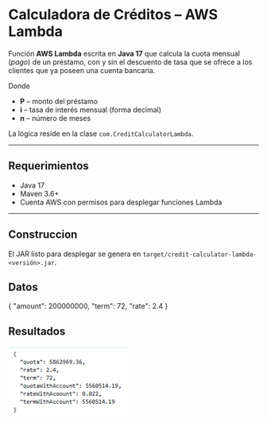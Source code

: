 # Calculadora de Créditos – AWS Lambda

Función **AWS Lambda** escrita en **Java 17** que calcula la cuota mensual (*pago*) de un préstamo, con y sin el descuento de tasa que se ofrece a los clientes que ya poseen una cuenta bancaria.


Donde
* **P** – monto del préstamo
* **i** – tasa de interés mensual (forma decimal)
* **n** – número de meses

La lógica reside en la clase `com.CreditCalculatorLambda`.

---

## Requerimientos

* Java 17
* Maven 3.6+
* Cuenta AWS con permisos para desplegar funciones Lambda

---

## Construccion

El JAR listo para desplegar se genera en `target/credit-calculator-lambda-<versión>.jar`.

## Datos

{
"amount": 200000000,
"term": 72,
"rate": 2.4
}

## Resultados

![resultado](src/main/resources/resultado.png)

